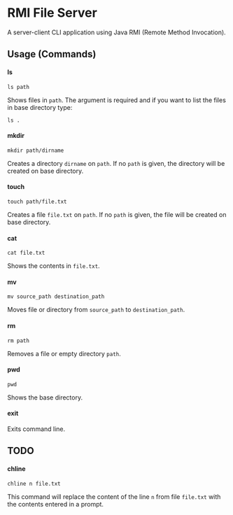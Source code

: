 # RMI File Server

A server-client CLI application using Java RMI (Remote Method Invocation).

## Usage (Commands)

#### ls
```
ls path
```

Shows files in `path`. The argument is required and if you want to list the files in base directory type:

```
ls .
```
#### mkdir
```
mkdir path/dirname
```
Creates a directory `dirname` on `path`. If no `path` is given, the directory will be created on base directory.

#### touch
```
touch path/file.txt
```
Creates a file `file.txt` on `path`. If no `path` is given, the file will be created on base directory.

#### cat 
```
cat file.txt
```
Shows the contents in `file.txt`.

#### mv
```
mv source_path destination_path
```
Moves file or directory from `source_path` to `destination_path`.

#### rm
```
rm path
```
Removes a file or empty directory `path`.

#### pwd
```
pwd
```
Shows the base directory.

#### exit
Exits command line.

## TODO
#### chline
`chline n file.txt`

This command will replace the content of the line `n` from file `file.txt` with the contents entered in a prompt.

